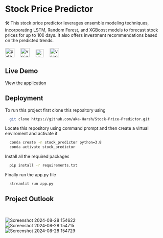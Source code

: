# Stock Price Predictor

🛠️ This stock price predictor leverages ensemble modeling techniques, incorporating LSTM, Random Forest, and XGBoost models to forecast stock prices for up to 100 days. It also offers investment recommendations based on the predicted trends.<br>
<br><img src="https://cdn.jsdelivr.net/gh/devicons/devicon/icons/python/python-original.svg" height="30" alt="python logo"  />
<img width="12" />
<img src="https://cdn.jsdelivr.net/gh/devicons/devicon/icons/vscode/vscode-original.svg" height="30" alt="vscode logo"  />
<img width="12" />
<img src="https://seeklogo.com/images/S/streamlit-logo-1A3B208AE4-seeklogo.com.png" height="26" alt="vscode logo"  />
<img width="12" />
<img src="https://upload.wikimedia.org/wikipedia/commons/thumb/e/e1/Google_Chrome_icon_%28February_2022%29.svg/2048px-Google_Chrome_icon_%28February_2022%29.svg.png" height="30" alt="vscode logo"  />
<img width="12" />

## Live Demo

[View the application](https://stock-price-predictor-9yes3rhwbjwjveqmvzx73v.streamlit.app/) 

## Deployment

To run this project first clone this repository using

```bash
  git clone https://github.com/aka-Harsh/Stock-Price-Predictor.git
```
Locate this repository using command prompt and then create a virtual enviroment and activate it

```bash
  conda create -n stock_predictor python=3.8
  conda activate stock_predictor
```
Install all the required packages 
```bash
  pip install -r requirements.txt
```
Finally run the app.py file
```bash
  streamlit run app.py
```

## Project Outlook
<br>

![Screenshot 2024-08-28 154622](https://github.com/user-attachments/assets/2e75af60-97f2-4c55-895a-f040cd371f4f) <br>
![Screenshot 2024-08-28 154715](https://github.com/user-attachments/assets/f26860fe-7e27-4600-9aaa-0d5f6f70baba) <br>
![Screenshot 2024-08-28 154729](https://github.com/user-attachments/assets/d9728a0c-848f-4e19-89f1-1308f924dad9)

